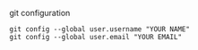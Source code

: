 git configuration

```
git config --global user.username "YOUR NAME"
git config --global user.email "YOUR EMAIL"
```
